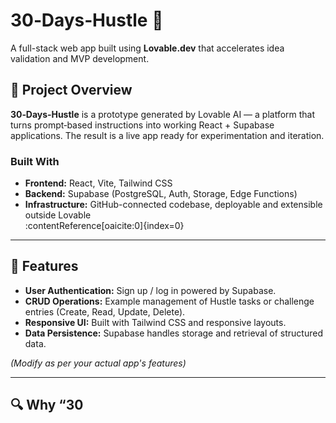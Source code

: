 # 30‑Days‑Hustle 🌟

A full-stack web app built using **Lovable.dev** that accelerates idea validation and MVP development.

## 🚀 Project Overview

**30‑Days‑Hustle** is a prototype generated by Lovable AI — a platform that turns prompt‑based instructions into working React + Supabase applications. The result is a live app ready for experimentation and iteration.

### Built With
- **Frontend:** React, Vite, Tailwind CSS  
- **Backend:** Supabase (PostgreSQL, Auth, Storage, Edge Functions)  
- **Infrastructure:** GitHub-connected codebase, deployable and extensible outside Lovable  
:contentReference[oaicite:0]{index=0}

---

## 🧰 Features

- **User Authentication:** Sign up / log in powered by Supabase.
- **CRUD Operations:** Example management of Hustle tasks or challenge entries (Create, Read, Update, Delete).
- **Responsive UI:** Built with Tailwind CSS and responsive layouts.
- **Data Persistence:** Supabase handles storage and retrieval of structured data.

*(Modify as per your actual app's features)*

---

## 🔍 Why “30
